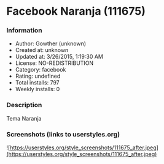 # Facebook Naranja (111675)

### Information
- Author: Gowther (unknown)
- Created at: unknown
- Updated at: 3/26/2015, 1:19:30 AM
- License: NO-REDISTRIBUTION
- Category: facebook
- Rating: undefined
- Total installs: 797
- Weekly installs: 0


### Description
Tema Naranja


### Screenshots (links to userstyles.org)
![https://userstyles.org/style_screenshots/111675_after.jpeg](https://userstyles.org/style_screenshots/111675_after.jpeg)


